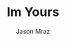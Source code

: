 ---
layout: post
title: Im Yours
author: Jason Mraz
language: "Français"
image:
  artist: jason-mraz.png
---